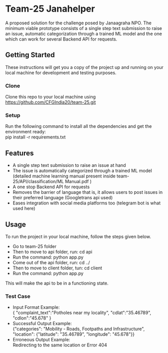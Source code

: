 # Team-25 Janahelper
A proposed solution for the challenge posed by Janaagraha NPO. The minimum viable prototype consists of a single step text submission to raise an issue, automatic categorization through a trained ML model and the one which can work for several Backend API for requests.

## Getting Started
These instructions will get you a copy of the project up and running on your local machine for development and testing purposes. 

### Clone
Clone this repo to your local machine using https://github.com/CFGIndia20/team-25.git

### Setup
Run the following command to install all the dependencies and get the environment ready: <br/> pip install -r requirements.txt

## Features
* A single step text submission to raise an issue at hand
* The issue is automatically categorized through a trained ML model (detailed machine learning manual present inside team-25/API/classification/ML Manual.pdf )
* A one stop Backend API for requests
* Removes the barrier of language that is, it allows users to post issues in their preferred language (Googletrans api used)
* Eases integration with social media platforms too (telegram bot is what used here)

## Usage

To run the project in your local machine, follow the steps given below.

* Go to team-25 folder
* Then to move to api folder, run: cd api
* Run the command: python app.py
* Come out of the api folder, run: cd ../
* Then to move to client folder, tun: cd client
* Run the command: python app.py

This will make the api to be in a functioning state.

### Test Case

* Input Format Example:<br/>
{
    "complaint_text":"Potholes near my locality",
    "cdlat":"35.46789",
    "cdlon":"45.678"
}
* Successful Output Example: <br/>
{"categories": "Mobility - Roads, Footpaths and Infrastructure", "location": {"latitude": "35.46789", "longitude":
"45.678"}}
* Erroneous Output Example: </br>
Redirecting to the same location or Error 404

